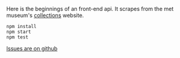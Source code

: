 Here is the beginnings of an front-end api. It scrapes from the met museum's [collections][1] website.

    npm install
    npm start
    npm test

[Issues are on github][2]

[1]: http://www.metmuseum.org/collections/
[2]: https://github.com/jedahan/collections-api/issues